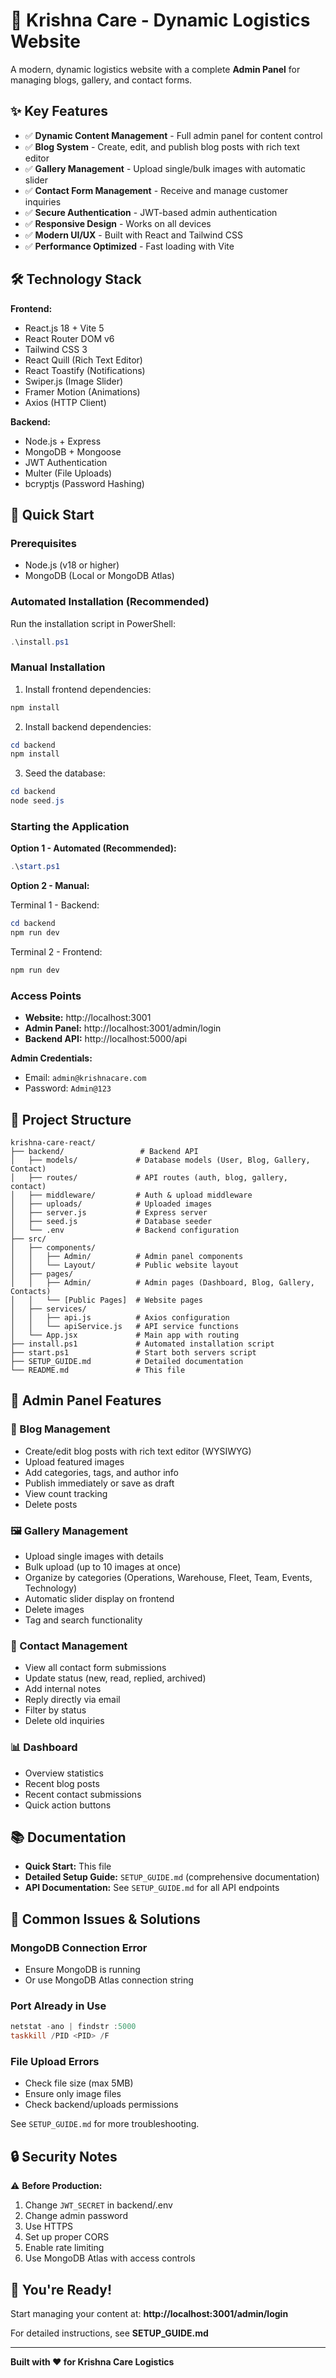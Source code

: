 # 🚀 Krishna Care - Dynamic Logistics Website

A modern, dynamic logistics website with a complete **Admin Panel** for managing blogs, gallery, and contact forms.

## ✨ Key Features

- ✅ **Dynamic Content Management** - Full admin panel for content control
- ✅ **Blog System** - Create, edit, and publish blog posts with rich text editor
- ✅ **Gallery Management** - Upload single/bulk images with automatic slider
- ✅ **Contact Form Management** - Receive and manage customer inquiries
- ✅ **Secure Authentication** - JWT-based admin authentication
- ✅ **Responsive Design** - Works on all devices
- ✅ **Modern UI/UX** - Built with React and Tailwind CSS
- ✅ **Performance Optimized** - Fast loading with Vite

## 🛠️ Technology Stack

**Frontend:**
- React.js 18 + Vite 5
- React Router DOM v6
- Tailwind CSS 3
- React Quill (Rich Text Editor)
- React Toastify (Notifications)
- Swiper.js (Image Slider)
- Framer Motion (Animations)
- Axios (HTTP Client)

**Backend:**
- Node.js + Express
- MongoDB + Mongoose
- JWT Authentication
- Multer (File Uploads)
- bcryptjs (Password Hashing)

## 🚀 Quick Start

### Prerequisites

- Node.js (v18 or higher)
- MongoDB (Local or MongoDB Atlas)

### Automated Installation (Recommended)

Run the installation script in PowerShell:
```powershell
.\install.ps1
```

### Manual Installation

1. Install frontend dependencies:
```powershell
npm install
```

2. Install backend dependencies:
```powershell
cd backend
npm install
```

3. Seed the database:
```powershell
cd backend
node seed.js
```

### Starting the Application

**Option 1 - Automated (Recommended):**
```powershell
.\start.ps1
```

**Option 2 - Manual:**

Terminal 1 - Backend:
```powershell
cd backend
npm run dev
```

Terminal 2 - Frontend:
```powershell
npm run dev
```

### Access Points

- **Website:** http://localhost:3001
- **Admin Panel:** http://localhost:3001/admin/login
- **Backend API:** http://localhost:5000/api

**Admin Credentials:**
- Email: `admin@krishnacare.com`
- Password: `Admin@123`

## 📁 Project Structure

```
krishna-care-react/
├── backend/                 # Backend API
│   ├── models/             # Database models (User, Blog, Gallery, Contact)
│   ├── routes/             # API routes (auth, blog, gallery, contact)
│   ├── middleware/         # Auth & upload middleware
│   ├── uploads/            # Uploaded images
│   ├── server.js           # Express server
│   ├── seed.js             # Database seeder
│   └── .env                # Backend configuration
├── src/
│   ├── components/
│   │   ├── Admin/          # Admin panel components
│   │   └── Layout/         # Public website layout
│   ├── pages/
│   │   ├── Admin/          # Admin pages (Dashboard, Blog, Gallery, Contacts)
│   │   └── [Public Pages]  # Website pages
│   ├── services/
│   │   ├── api.js          # Axios configuration
│   │   └── apiService.js   # API service functions
│   └── App.jsx             # Main app with routing
├── install.ps1             # Automated installation script
├── start.ps1               # Start both servers script
├── SETUP_GUIDE.md          # Detailed documentation
└── README.md               # This file
```

## 🎯 Admin Panel Features

### 📝 Blog Management
- Create/edit blog posts with rich text editor (WYSIWYG)
- Upload featured images
- Add categories, tags, and author info
- Publish immediately or save as draft
- View count tracking
- Delete posts

### 🖼️ Gallery Management
- Upload single images with details
- Bulk upload (up to 10 images at once)
- Organize by categories (Operations, Warehouse, Fleet, Team, Events, Technology)
- Automatic slider display on frontend
- Delete images
- Tag and search functionality

### 📧 Contact Management
- View all contact form submissions
- Update status (new, read, replied, archived)
- Add internal notes
- Reply directly via email
- Filter by status
- Delete old inquiries

### 📊 Dashboard
- Overview statistics
- Recent blog posts
- Recent contact submissions
- Quick action buttons

## 📚 Documentation

- **Quick Start:** This file
- **Detailed Setup Guide:** `SETUP_GUIDE.md` (comprehensive documentation)
- **API Documentation:** See `SETUP_GUIDE.md` for all API endpoints

## 🐛 Common Issues & Solutions

### MongoDB Connection Error
- Ensure MongoDB is running
- Or use MongoDB Atlas connection string

### Port Already in Use
```powershell
netstat -ano | findstr :5000
taskkill /PID <PID> /F
```

### File Upload Errors
- Check file size (max 5MB)
- Ensure only image files
- Check backend/uploads permissions

See `SETUP_GUIDE.md` for more troubleshooting.

## 🔒 Security Notes

⚠️ **Before Production:**
1. Change `JWT_SECRET` in backend/.env
2. Change admin password
3. Use HTTPS
4. Set up proper CORS
5. Enable rate limiting
6. Use MongoDB Atlas with access controls

## 🎉 You're Ready!

Start managing your content at: **http://localhost:3001/admin/login**

For detailed instructions, see **SETUP_GUIDE.md**

---

**Built with ❤️ for Krishna Care Logistics**
